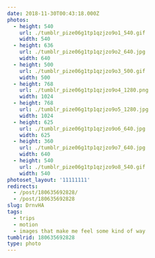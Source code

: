 ```yaml
---
date: 2018-11-30T00:43:18.000Z
photos:
  - height: 540
    url: ./tumblr_pize06g1tp1qzjzo9o1_540.gif
    width: 540
  - height: 636
    url: ./tumblr_pize06g1tp1qzjzo9o2_640.jpg
    width: 640
  - height: 500
    url: ./tumblr_pize06g1tp1qzjzo9o3_500.gif
    width: 500
  - height: 768
    url: ./tumblr_pize06g1tp1qzjzo9o4_1280.png
    width: 1024
  - height: 768
    url: ./tumblr_pize06g1tp1qzjzo9o5_1280.jpg
    width: 1024
  - height: 625
    url: ./tumblr_pize06g1tp1qzjzo9o6_640.jpg
    width: 625
  - height: 360
    url: ./tumblr_pize06g1tp1qzjzo9o7_640.jpg
    width: 640
  - height: 540
    url: ./tumblr_pize06g1tp1qzjzo9o8_540.gif
    width: 540
photoset_layout: '11111111'
redirects:
  - /post/180635692828/
  - /post/180635692828
slug: DrnvHA
tags:
  - trips
  - motion
  - images that make me feel some kind of way
tumblrid: 180635692828
type: photo
---
```



